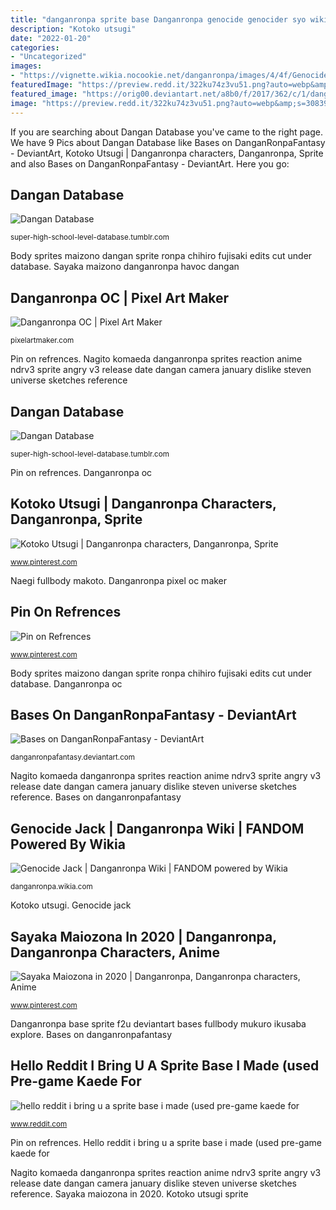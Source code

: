 ```yaml
---
title: "danganronpa sprite base Danganronpa genocide genocider syo wikia"
description: "Kotoko utsugi"
date: "2022-01-20"
categories:
- "Uncategorized"
images:
- "https://vignette.wikia.nocookie.net/danganronpa/images/4/4f/Genocide_Jack_Genocider_Syo_Illustration.png/revision/latest?cb=20170605013126"
featuredImage: "https://preview.redd.it/322ku74z3vu51.png?auto=webp&amp;s=30839788098324a00cc98b095f716aa9b1f6e903"
featured_image: "https://orig00.deviantart.net/a8b0/f/2017/362/c/1/danganronpa_sprite_base__f2u__by_enderdurant-dby5vhy.png"
image: "https://preview.redd.it/322ku74z3vu51.png?auto=webp&amp;s=30839788098324a00cc98b095f716aa9b1f6e903"
---
```


If you are searching about Dangan Database you've came to the right page. We have 9 Pics about Dangan Database like Bases on DanganRonpaFantasy - DeviantArt, Kotoko Utsugi | Danganronpa characters, Danganronpa, Sprite and also Bases on DanganRonpaFantasy - DeviantArt. Here you go:

## Dangan Database

![Dangan Database](https://66.media.tumblr.com/2fd90e5da0bfd1d31b037b0b2fc92b15/tumblr_inline_mraakcPcAt1qz4rgp.png "Naegi fullbody makoto")

<small>super-high-school-level-database.tumblr.com</small>

Body sprites maizono dangan sprite ronpa chihiro fujisaki edits cut under database. Sayaka maizono danganronpa havoc dangan

## Danganronpa OC | Pixel Art Maker

![Danganronpa OC | Pixel Art Maker](http://pixelartmaker.com/art/aa4ffa9d1e6d50a.png "Sayaka maiozona in 2020")

<small>pixelartmaker.com</small>

Pin on refrences. Nagito komaeda danganronpa sprites reaction anime ndrv3 sprite angry v3 release date dangan camera january dislike steven universe sketches reference

## Dangan Database

![Dangan Database](http://40.media.tumblr.com/a40f6acb7aeb199302feaafd4492ecc5/tumblr_mk8h3howiK1rbkyfjo5_500.png "Danganronpa genocide genocider syo wikia")

<small>super-high-school-level-database.tumblr.com</small>

Pin on refrences. Danganronpa oc

## Kotoko Utsugi | Danganronpa Characters, Danganronpa, Sprite

![Kotoko Utsugi | Danganronpa characters, Danganronpa, Sprite](https://i.pinimg.com/736x/cb/3a/cb/cb3acbed9e570189ba56b9f942e474ea.jpg "Dangan database")

<small>www.pinterest.com</small>

Naegi fullbody makoto. Danganronpa pixel oc maker

## Pin On Refrences

![Pin on Refrences](https://i.pinimg.com/originals/76/ff/64/76ff64fbe227eccf42091221124d9fec.png "Naegi fullbody makoto")

<small>www.pinterest.com</small>

Body sprites maizono dangan sprite ronpa chihiro fujisaki edits cut under database. Danganronpa oc

## Bases On DanganRonpaFantasy - DeviantArt

![Bases on DanganRonpaFantasy - DeviantArt](https://orig00.deviantart.net/a8b0/f/2017/362/c/1/danganronpa_sprite_base__f2u__by_enderdurant-dby5vhy.png "Bases on danganronpafantasy")

<small>danganronpafantasy.deviantart.com</small>

Nagito komaeda danganronpa sprites reaction anime ndrv3 sprite angry v3 release date dangan camera january dislike steven universe sketches reference. Bases on danganronpafantasy

## Genocide Jack | Danganronpa Wiki | FANDOM Powered By Wikia

![Genocide Jack | Danganronpa Wiki | FANDOM powered by Wikia](https://vignette.wikia.nocookie.net/danganronpa/images/4/4f/Genocide_Jack_Genocider_Syo_Illustration.png/revision/latest?cb=20170605013126 "Nagito komaeda danganronpa sprites reaction anime ndrv3 sprite angry v3 release date dangan camera january dislike steven universe sketches reference")

<small>danganronpa.wikia.com</small>

Kotoko utsugi. Genocide jack

## Sayaka Maiozona In 2020 | Danganronpa, Danganronpa Characters, Anime

![Sayaka Maiozona in 2020 | Danganronpa, Danganronpa characters, Anime](https://i.pinimg.com/736x/05/64/a0/0564a0fea002e96eec748c9265fd0cda.jpg "Genocide jack")

<small>www.pinterest.com</small>

Danganronpa base sprite f2u deviantart bases fullbody mukuro ikusaba explore. Bases on danganronpafantasy

## Hello Reddit I Bring U A Sprite Base I Made (used Pre-game Kaede For

![hello reddit i bring u a sprite base i made (used pre-game kaede for](https://preview.redd.it/322ku74z3vu51.png?auto=webp&amp;s=30839788098324a00cc98b095f716aa9b1f6e903 "Dangan database")

<small>www.reddit.com</small>

Pin on refrences. Hello reddit i bring u a sprite base i made (used pre-game kaede for

Nagito komaeda danganronpa sprites reaction anime ndrv3 sprite angry v3 release date dangan camera january dislike steven universe sketches reference. Sayaka maiozona in 2020. Kotoko utsugi sprite

